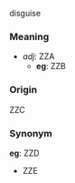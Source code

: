 disguise
### Meaning
+ _adj_: ZZA
	+ __eg__: ZZB

### Origin

ZZC

### Synonym

__eg__: ZZD

+ ZZE


